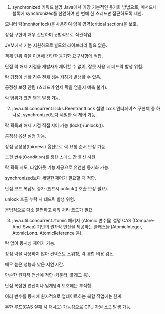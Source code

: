 1. synchronized 키워드
설명
Java에서 가장 기본적인 동기화 방법으로, 메서드나 블록에 synchronized를 선언하여 한 번에 한 스레드만 접근하도록 제한.

모니터 락(monitor lock)을 사용하여 임계 영역(critical section)을 보호.

장점
구현이 매우 간단하며 문법적으로 직관적임.

JVM에서 기본 지원하므로 별도의 라이브러리 필요 없음.

객체 단위 락을 이용해 간단한 동기화 요구사항에 적합.

단점
락 해제 지점을 개발자가 제어할 수 없어, 잘못 사용 시 데드락 발생 위험.

락 경쟁이 심할 경우 전체 성능 저하가 발생할 수 있음.

공정성 보장 안됨 (스레드가 언제 락을 얻을지 예측 불가).

락 범위가 크면 병목 발생 가능.

2. java.util.concurrent.locks.ReentrantLock
설명
Lock 인터페이스 구현체 중 하나로, synchronized보다 세밀한 락 제어 가능.

락 획득과 해제 시점 직접 제어 가능 (lock()/unlock()).

공정성 옵션 설정 가능.

장점
공정성(fairness) 옵션으로 락 요청 순서 보장 가능.

조건 변수(Condition)를 통한 스레드 간 통신 지원.

락 획득 시도, 타임아웃 기능 제공으로 유연한 동기화 가능.

synchronized보다 세밀한 제어가 필요할 때 적합.

단점
코드 복잡도 증가 (반드시 unlock() 호출 보장 필요).

unlock 호출 누락 시 데드락 발생 위험.

문법적으로 다소 불편하고 예외 처리 코드가 필요.

3. java.util.concurrent.atomic 패키지 (Atomic 변수들)
설명
CAS (Compare-And-Swap) 기반의 원자적 연산을 제공하는 클래스들 (AtomicInteger, AtomicLong, AtomicReference 등).

락 없이 동시성 제어가 가능.

장점
락을 사용하지 않아 컨텍스트 스위칭, 락 경합 비용 감소.

매우 높은 성능과 낮은 지연 시간.

단순한 원자적 연산에 적합 (카운터, 플래그 등).

단점
복잡한 연산이나 임계영역 보호에는 부적합.

여러 변수를 동시에 원자적으로 업데이트하는 복합 작업에는 한계.

무한 루프(CAS 실패 시 재시도) 가능성으로 CPU 자원 소모 발생 가능.

